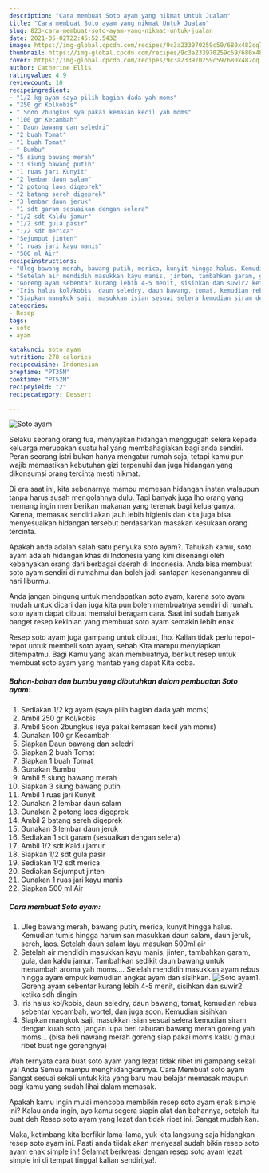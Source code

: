 ```yaml
---
description: "Cara membuat Soto ayam yang nikmat Untuk Jualan"
title: "Cara membuat Soto ayam yang nikmat Untuk Jualan"
slug: 823-cara-membuat-soto-ayam-yang-nikmat-untuk-jualan
date: 2021-05-02T22:45:52.543Z
image: https://img-global.cpcdn.com/recipes/9c3a233970259c59/680x482cq70/soto-ayam-foto-resep-utama.jpg
thumbnail: https://img-global.cpcdn.com/recipes/9c3a233970259c59/680x482cq70/soto-ayam-foto-resep-utama.jpg
cover: https://img-global.cpcdn.com/recipes/9c3a233970259c59/680x482cq70/soto-ayam-foto-resep-utama.jpg
author: Catherine Ellis
ratingvalue: 4.9
reviewcount: 10
recipeingredient:
- "1/2 kg ayam saya pilih bagian dada yah moms"
- "250 gr Kolkobis"
- " Soon 2bungkus sya pakai kemasan kecil yah moms"
- "100 gr Kecambah"
- " Daun bawang dan seledri"
- "2 buah Tomat"
- "1 buah Tomat"
- " Bumbu"
- "5 siung bawang merah"
- "3 siung bawang putih"
- "1 ruas jari Kunyit"
- "2 lembar daun salam"
- "2 potong laos digeprek"
- "2 batang sereh digeprek"
- "3 lembar daun jeruk"
- "1 sdt garam sesuaikan dengan selera"
- "1/2 sdt Kaldu jamur"
- "1/2 sdt gula pasir"
- "1/2 sdt merica"
- "Sejumput jinten"
- "1 ruas jari kayu manis"
- "500 ml Air"
recipeinstructions:
- "Uleg bawang merah, bawang putih, merica, kunyit hingga halus. Kemudian tumis hingga harum san masukkan daun salam, daun jeruk, sereh, laos. Setelah daun salam layu masukan 500ml air"
- "Setelah air mendidih masukkan kayu manis, jinten, tambahkan garam, gula, dan kaldu jamur. Tambahkan sedikit daun bawang untuk menambah aroma yah moms.... Setelah mendidih masukkan ayam rebus hingga ayam empuk kemudian angkat ayam dan sisihkan."
- "Goreng ayam sebentar kurang lebih 4-5 menit, sisihkan dan suwir2 ketika sdh dingin"
- "Iris halus kol/kobis, daun seledry, daun bawang, tomat, kemudian rebus sebentar kecambah, wortel, dan juga soon. Kemudian sisihkan"
- "Siapkan mangkok saji, masukkan isian sesuai selera kemudian siram dengan kuah soto, jangan lupa beri taburan bawang merah goreng yah moms... (bisa beli nawang merah goreng siap pakai moms kalau g mau ribet buat nge gorengnya)"
categories:
- Resep
tags:
- soto
- ayam

katakunci: soto ayam 
nutrition: 278 calories
recipecuisine: Indonesian
preptime: "PT35M"
cooktime: "PT52M"
recipeyield: "2"
recipecategory: Dessert

---
```



![Soto ayam](https://img-global.cpcdn.com/recipes/9c3a233970259c59/680x482cq70/soto-ayam-foto-resep-utama.jpg)

Selaku seorang orang tua, menyajikan hidangan menggugah selera kepada keluarga merupakan suatu hal yang membahagiakan bagi anda sendiri. Peran seorang istri bukan hanya mengatur rumah saja, tetapi kamu pun wajib memastikan kebutuhan gizi terpenuhi dan juga hidangan yang dikonsumsi orang tercinta mesti nikmat.

Di era  saat ini, kita sebenarnya mampu memesan hidangan instan walaupun tanpa harus susah mengolahnya dulu. Tapi banyak juga lho orang yang memang ingin memberikan makanan yang terenak bagi keluarganya. Karena, memasak sendiri akan jauh lebih higienis dan kita juga bisa menyesuaikan hidangan tersebut berdasarkan masakan kesukaan orang tercinta. 



Apakah anda adalah salah satu penyuka soto ayam?. Tahukah kamu, soto ayam adalah hidangan khas di Indonesia yang kini disenangi oleh kebanyakan orang dari berbagai daerah di Indonesia. Anda bisa membuat soto ayam sendiri di rumahmu dan boleh jadi santapan kesenanganmu di hari liburmu.

Anda jangan bingung untuk mendapatkan soto ayam, karena soto ayam mudah untuk dicari dan juga kita pun boleh membuatnya sendiri di rumah. soto ayam dapat dibuat memalui beragam cara. Saat ini sudah banyak banget resep kekinian yang membuat soto ayam semakin lebih enak.

Resep soto ayam juga gampang untuk dibuat, lho. Kalian tidak perlu repot-repot untuk membeli soto ayam, sebab Kita mampu menyiapkan ditempatmu. Bagi Kamu yang akan membuatnya, berikut resep untuk membuat soto ayam yang mantab yang dapat Kita coba.

<!--inarticleads1-->

##### Bahan-bahan dan bumbu yang dibutuhkan dalam pembuatan Soto ayam:

1. Sediakan 1/2 kg ayam (saya pilih bagian dada yah moms)
1. Ambil 250 gr Kol/kobis
1. Ambil  Soon 2bungkus (sya pakai kemasan kecil yah moms)
1. Gunakan 100 gr Kecambah
1. Siapkan  Daun bawang dan seledri
1. Siapkan 2 buah Tomat
1. Siapkan 1 buah Tomat
1. Gunakan  Bumbu
1. Ambil 5 siung bawang merah
1. Siapkan 3 siung bawang putih
1. Ambil 1 ruas jari Kunyit
1. Gunakan 2 lembar daun salam
1. Gunakan 2 potong laos digeprek
1. Ambil 2 batang sereh digeprek
1. Gunakan 3 lembar daun jeruk
1. Sediakan 1 sdt garam (sesuaikan dengan selera)
1. Ambil 1/2 sdt Kaldu jamur
1. Siapkan 1/2 sdt gula pasir
1. Sediakan 1/2 sdt merica
1. Sediakan Sejumput jinten
1. Gunakan 1 ruas jari kayu manis
1. Siapkan 500 ml Air




<!--inarticleads2-->

##### Cara membuat Soto ayam:

1. Uleg bawang merah, bawang putih, merica, kunyit hingga halus. Kemudian tumis hingga harum san masukkan daun salam, daun jeruk, sereh, laos. Setelah daun salam layu masukan 500ml air
1. Setelah air mendidih masukkan kayu manis, jinten, tambahkan garam, gula, dan kaldu jamur. Tambahkan sedikit daun bawang untuk menambah aroma yah moms.... Setelah mendidih masukkan ayam rebus hingga ayam empuk kemudian angkat ayam dan sisihkan.
<img src="//assets-global.cpcdn.com/assets/icons/button_play-2c75c40dde080a61004c1f40b05d8f140eaff45d7e9e6481dc71c63d2e7c4909.png" alt="Soto ayam">1. Goreng ayam sebentar kurang lebih 4-5 menit, sisihkan dan suwir2 ketika sdh dingin
1. Iris halus kol/kobis, daun seledry, daun bawang, tomat, kemudian rebus sebentar kecambah, wortel, dan juga soon. Kemudian sisihkan
1. Siapkan mangkok saji, masukkan isian sesuai selera kemudian siram dengan kuah soto, jangan lupa beri taburan bawang merah goreng yah moms... (bisa beli nawang merah goreng siap pakai moms kalau g mau ribet buat nge gorengnya)




Wah ternyata cara buat soto ayam yang lezat tidak ribet ini gampang sekali ya! Anda Semua mampu menghidangkannya. Cara Membuat soto ayam Sangat sesuai sekali untuk kita yang baru mau belajar memasak maupun bagi kamu yang sudah lihai dalam memasak.

Apakah kamu ingin mulai mencoba membikin resep soto ayam enak simple ini? Kalau anda ingin, ayo kamu segera siapin alat dan bahannya, setelah itu buat deh Resep soto ayam yang lezat dan tidak ribet ini. Sangat mudah kan. 

Maka, ketimbang kita berfikir lama-lama, yuk kita langsung saja hidangkan resep soto ayam ini. Pasti anda tiidak akan menyesal sudah bikin resep soto ayam enak simple ini! Selamat berkreasi dengan resep soto ayam lezat simple ini di tempat tinggal kalian sendiri,ya!.


